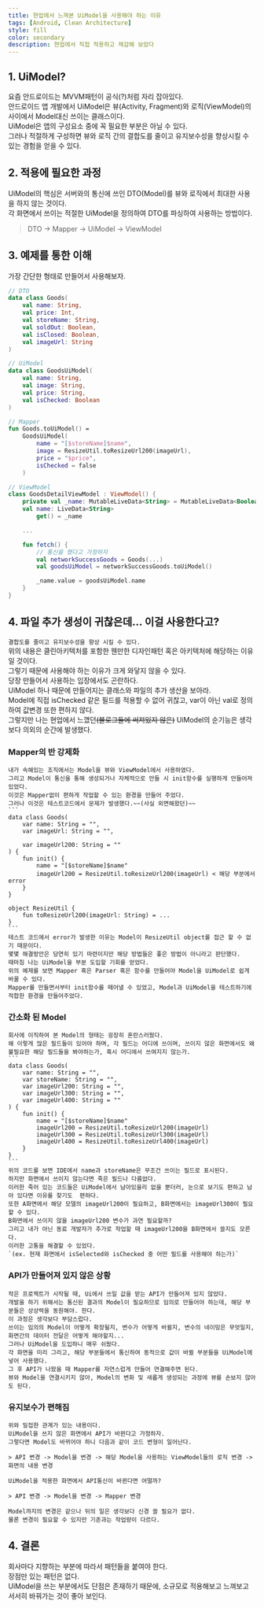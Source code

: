 ```yaml
---
title: 현업에서 느껴본 UiModel을 사용해야 하는 이유
tags: [Android, Clean Architecture]
style: fill
color: secondary
description: 현업에서 직접 적용하고 체감해 보았다
---
```


## 1. UiModel?

요즘 안드로이드는 MVVM패턴이 공식(?)처럼 자리 잡아있다.   
안드로이드 앱 개발에서 UiModel은 뷰(Activity, Fragment)와 로직(ViewModel)의 사이에서 Model대신 쓰이는 클래스이다.   
UiModel은 앱의 구성요소 중에 꼭 필요한 부분은 아닐 수 있다.   
그러나 적절하게 구성하면 뷰와 로직 간의 결합도를 줄이고 유지보수성을 향상시킬 수 있는 경험을 얻을 수 있다.   

## 2. 적용에 필요한 과정

UiModel의 핵심은 서버와의 통신에 쓰인 DTO(Model)를 뷰와 로직에서 최대한 사용을 하지 않는 것이다.   
각 화면에서 쓰이는 적절한 UiModel을 정의하여 DTO를 파싱하여 사용하는 방법이다.   

> DTO -> Mapper -> UiModel -> ViewModel

## 3. 예제를 통한 이해

가장 간단한 형태로 만들어서 사용해보자.

```kotlin
// DTO
data class Goods(
	val name: String,
	val price: Int,
	val storeName: String,
	val soldOut: Boolean,
	val isClosed: Boolean,
	val imageUrl: String
)

// UiModel
data class GoodsUiModel(
	val name: String,
	val image: String,
	val price: String,
	val isChecked: Boolean
)

// Mapper
fun Goods.toUiModel() =
	GoodsUiModel(
		name = "[$storeName]$name",
		image = ResizeUtil.toResizeUrl200(imageUrl),
		price = "$price",
		isChecked = false 
	)

// ViewModel
class GoodsDetailViewModel : ViewModel() {
	private val _name: MutableLiveData<String> = MutableLiveData<Boolean>()
	val name: LiveData<String>
		get() = _name

	...

	fun fetch() {
		// 통신을 했다고 가정하자
		val networkSuccessGoods = Goods(...)
		val goodsUiModel = networkSuccessGoods.toUiModel()

		_name.value = goodsUiModel.name
	}
}
```

## 4. 파일 추가 생성이 귀찮은데... 이걸 사용한다고?

`결합도를 줄이고 유지보수성을 향상 시킬 수 있다.`   
위의 내용은 클린아키텍처를 포함한 웬만한 디자인패턴 혹은 아키텍처에 해당하는 이유일 것이다.   
그렇기 때문에 사용해야 하는 이유가 크게 와닿지 않을 수 있다.   
당장 만들어서 사용하는 입장에서도 곤란하다.   
UiModel 하나 때문에 만들어지는 클래스와 파일의 추가 생산을 보아라.   
Model에 직접 isChecked 같은 필드를 적용할 수 없어 귀찮고, var이 아닌 val로 정의하여 값변경 또한 편하지 않다.   
그렇지만 나는 현업에서 느꼈던~~(블로그들에 써져있지 않은)~~ UiModel의 순기능은 생각보다 의외의 순간에 발생했다.   

### Mapper의 반 강제화

	내가 속해있는 조직에서는 Model을 뷰와 ViewModel에서 사용하였다.   
	그리고 Model이 통신을 통해 생성되거나 자체적으로 만들 시 init함수를 실행하게 만들어져 있었다.   
	이것은 Mapper없이 편하게 작업할 수 있는 환경을 만들어 주었다.   
	그러나 이것은 테스트코드에서 문제가 발생했다.~~(사실 외면해왔던)~~   
	```
	data class Goods(
		var name: String = "",
		var imageUrl: String = "",

		var imageUrl200: String = ""
	) {
		fun init() {
			name = "[$storeName]$name"
			imageUrl200 = ResizeUtil.toResizeUrl200(imageUrl) < 해당 부분에서 error
		}
	}

	object ResizeUtil {
		fun toResizeUrl200(imageUrl: String) = ...
	}
	```
	테스트 코드에서 error가 발생한 이유는 Model이 ResizeUtil object를 접근 할 수 없기 때문이다.   
	몇몇 해결방안은 당연히 있기 마련이지만 해당 방법들은 좋은 방법이 아니라고 판단했다.   
	때마침 나는 UiModel을 부분 도입할 기회를 얻었다.   
	위의 예제를 보면 Mapper 혹은 Parser 혹은 함수를 만들어야 Model을 UiModel로 쉽게 바꿀 수 있다.   
	Mapper를 만들면서부터 init함수를 떼어낼 수 있었고, Model과 UiModel을 테스트하기에 적합한 환경을 만들어주었다.   
	
### 간소화 된 Model

	회사에 이직하여 본 Model의 형태는 굉장히 혼란스러웠다.   
	왜 이렇게 많은 필드들이 있어야 하며, 각 필드는 어디에 쓰이며, 쓰이지 않은 화면에서도 왜 불필요한 해당 필드들을 봐야하는가, 혹시 어디에서 쓰여지지 않는가.
	```
	data class Goods(
		var name: String = "",
		var storeName: String = "",
		var imageUrl200: String = "",
		var imageUrl300: String = "",
		var imageUrl400: String = ""
	) {
		fun init() {
			name = "[$storeName]$name"
			imageUrl200 = ResizeUtil.toResizeUrl200(imageUrl)
			imageUrl300 = ResizeUtil.toResizeUrl300(imageUrl)
			imageUrl400 = ResizeUtil.toResizeUrl400(imageUrl)
		}
	}
	```
	위의 코드를 보면 IDE에서 name과 storeName은 무조건 쓰이는 필드로 표시된다.   
	하지만 화면에서 쓰이지 않는다면 죽은 필드나 다름없다.   
	이러한 죽어 있는 코드들은 UiModel에서 남아있을리 없을 뿐더러, 눈으로 보기도 편하고 남아 있다면 이유를 찾기도  편하다.   
	또한 A화면에서 해당 모델의 imageUrl200이 필요하고, B화면에서는 imageUrl300이 필요할 수 있다.   
	B화면에서 쓰이지 않을 imageUrl200 변수가 과연 필요할까?   
	그리고 내가 아닌 동료 개발자가 추가로 작업할 때 imageUrl200을 B화면에서 쓸지도 모른다.   
	이러한 고통을 해결할 수 있었다.   
	`(ex. 현재 화면에서 isSelected와 isChecked 중 어떤 필드를 사용해야 하는가)`
	
### API가 만들어져 있지 않은 상황

	작은 프로젝트가 시작될 때, Ui에서 쓰일 값을 받는 API가 만들어져 있지 않았다.   
	개발을 하기 위해서는 통신된 결과의 Model이 필요하므로 임의로 만들어야 하는데, 해당 부분들은 상상력을 동원해야. 한다.   
	이 과정은 생각보다 부담스럽다.   
	쓰이는 임의의 Model이 어떻게 확장될지, 변수가 어떻게 바뀔지, 변수의 네이밍은 무엇일지, 화면간의 데이터 전달은 어떻게 해야할지...   
	그러나 UiModel을 도입하니 매우 쉬웠다.   
	각 화면을 미리 그리고, 해당 부분들에서 통신하여 동적으로 값이 바뀔 부분들을 UiModel에 넣어 사용했다.   
	그 후 API가 나왔을 때 Mapper를 자연스럽게 만들어 연결해주면 된다.   
	뷰와 Model을 연결시키지 않아, Model의 변화 및 새롭게 생성되는 과정에 뷰를 손보지 않아도 된다.   
	
### 유지보수가 편해짐

	위와 밀접한 관계가 있는 내용이다.   
	UiModel을 쓰지 않은 화면에서 API가 바뀐다고 가정하자.   
	그렇다면 Model도 바뀌어야 하니 다음과 같이 코드 변형이 일어난다.   

	> API 변경 -> Model을 변경 -> 해당 Model을 사용하는 ViewModel들의 로직 변경 -> 화면의 내용 변경

	UiModel을 적용한 화면에서 API통신이 바뀐다면 어떨까?   

	> API 변경 -> Model을 변경 -> Mapper 변경

	Model까지의 변경은 같으나 뒤의 일은 생각보다 신경 쓸 필요가 없다.   
	물론 변경이 필요할 수 있지만 기존과는 작업량이 다르다.   

## 4. 결론

회사마다 지향하는 부분에 따라서 패턴들을 붙여야 한다.   
장점만 있는 패턴은 없다.   
UiModel을 쓰는 부분에서도 단점은 존재하기 때문에, 소규모로 적용해보고 느껴보고 서서히 바꿔가는 것이 좋아 보인다.
